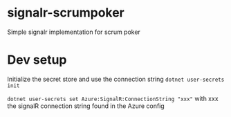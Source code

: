 # signalr-scrumpoker
Simple signalr implementation for scrum poker

# Dev setup
Initialize the secret store and use the connection string
`dotnet user-secrets init`

`dotnet user-secrets set Azure:SignalR:ConnectionString "xxx"`
with xxx the signalR connection string found in the Azure config

